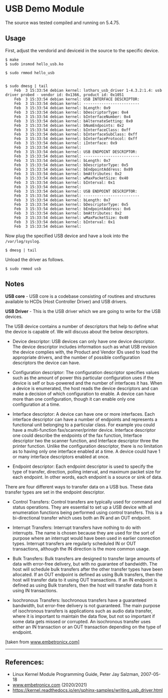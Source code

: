 # USB Demo Module

The source was tested compiled and running on 5.4.75.  


## Usage

First, adjust the vendorid and deviceid in the source to the specific device.  

```
$ make
$ sudo insmod hello_usb.ko

$ sudo rmmod hello_usb


$ sudo dmesg | tail
    Feb  3 15:33:54 debian kernel: lothars_usb_driver 1-4.3.2:1.4: usb driver probed - vendor id: 0x1366, product id: 0x1051
    Feb  3 15:33:54 debian kernel: USB INTERFACE DESCRIPTOR:
    Feb  3 15:33:54 debian kernel: -------------------------
    Feb  3 15:33:54 debian kernel: bLength: 0x9
    Feb  3 15:33:54 debian kernel: bDescriptorType: 0x4
    Feb  3 15:33:54 debian kernel: bInterfaceNumber: 0x4
    Feb  3 15:33:54 debian kernel: bAlternateSetting: 0x0
    Feb  3 15:33:54 debian kernel: bNumEndpoints: 0x2
    Feb  3 15:33:54 debian kernel: bInterfaceClass: 0xff
    Feb  3 15:33:54 debian kernel: bInterfaceSubClass: 0xff
    Feb  3 15:33:54 debian kernel: bInterfaceProtocol: 0xff
    Feb  3 15:33:54 debian kernel: iInterface: 0x9
    Feb  3 15:33:54 debian kernel: 
    Feb  3 15:33:54 debian kernel: USB ENDPOINT DESCRIPTOR:
    Feb  3 15:33:54 debian kernel: -------------------------
    Feb  3 15:33:54 debian kernel: bLength: 0x7
    Feb  3 15:33:54 debian kernel: bDescriptorType: 0x5
    Feb  3 15:33:54 debian kernel: bEndpointAddress: 0x89
    Feb  3 15:33:54 debian kernel: bmAttributes: 0x2
    Feb  3 15:33:54 debian kernel: wMaxPacketSize: 0x40
    Feb  3 15:33:54 debian kernel: bInterval: 0x1
    Feb  3 15:33:54 debian kernel: 
    Feb  3 15:33:54 debian kernel: USB ENDPOINT DESCRIPTOR:
    Feb  3 15:33:54 debian kernel: -------------------------
    Feb  3 15:33:54 debian kernel: bLength: 0x7
    Feb  3 15:33:54 debian kernel: bDescriptorType: 0x5
    Feb  3 15:33:54 debian kernel: bEndpointAddress: 0x6
    Feb  3 15:33:54 debian kernel: bmAttributes: 0x2
    Feb  3 15:33:54 debian kernel: wMaxPacketSize: 0x40
    Feb  3 15:33:54 debian kernel: bInterval: 0x1
    Feb  3 15:33:54 debian kernel: 
```

Now plug the specified USB device and have a look into the ``/var/log/syslog``.  

```
$ dmesg | tail
```

Unload the driver as follows.  

```
$ sudo rmmod usb
```


## Notes

**USB core** - USB core is a codebase consisting of routines and structures available to HCDs (Host Controller Driver) and USB drivers.  

**USB Driver** - This is the USB driver which we are going to write for the USB devices.  


The USB device contains a number of descriptors that help to define what the device is capable of. We will discuss about the below descriptors.  

 * Device descriptor: USB devices can only have one device descriptor. The device descriptor includes information such as what USB revision the device complies with, the Product and Vendor IDs used to load the appropriate drivers, and the number of possible configuration descriptors the device can have.  

 * Configuration descriptor: The configuration descriptor specifies values such as the amount of power this particular configuration uses if the device is self or bus-powered and the number of interfaces it has. When a device is enumerated, the host reads the device descriptors and can make a decision of which configuration to enable. A device can have more than one configuration, though it can enable only one configuration at a time.  

 * Interface descriptor: A device can have one or more interfaces. Each interface descriptor can have a number of endpoints and represents a functional unit belonging to a particular class. For example you could have a multi-function fax/scanner/printer device. Interface descriptor one could describe the endpoints of the fax function, Interface descriptor two the scanner function, and Interface descriptor three the printer function. Unlike the configuration descriptor, there is no limitation as to having only one interface enabled at a time. A device could have 1 or many interface descriptors enabled at once.  

 * Endpoint descriptor: Each endpoint descriptor is used to specify the type of transfer, direction, polling interval, and maximum packet size for each endpoint. In other words, each endpoint is a source or sink of data.  


There are four different ways to transfer data on a USB bus. These data transfer types are set in the endpoint descriptor.

 * Control Transfers: Control transfers are typically used for command and status operations. They are essential to set up a USB device with all enumeration functions being performed using control transfers. This is a bi-directional transfer which uses both an IN and an OUT endpoint.  

 * Interrupt Transfers: Interrupt transfers have nothing to do with interrupts. The name is chosen because they are used for the sort of purpose where an interrupt would have been used in earlier connection types. Interrupt transfers are regularly scheduled IN or OUT transactions, although the IN direction is the more common usage.  

 * Bulk Transfers: Bulk transfers are designed to transfer large amounts of data with error-free delivery, but with no guarantee of bandwidth. The host will schedule bulk transfers after the other transfer types have been allocated. If an OUT endpoint is defined as using Bulk transfers, then the host will transfer data to it using OUT transactions. If an IN endpoint is defined as using Bulk transfers, then the host will transfer data from it using IN transactions.  

 * Isochronous Transfers: Isochronous transfers have a guaranteed bandwidth, but error-free delivery is not guaranteed. The main purpose of isochronous transfers is applications such as audio data transfer, where it is important to maintain the data flow, but not so important if some data gets missed or corrupted. An isochronous transfer uses either an IN transaction or an OUT transaction depending on the type of endpoint.  

[taken from www.embetronicx.com]  



---

## References:

 * Linux Kernel Module Programming Guide, Peter Jay Salzman, 2007-05-18
 * www.embetronicx.com (2020/2021)
 * https://kernel.readthedocs.io/en/sphinx-samples/writing_usb_driver.html
